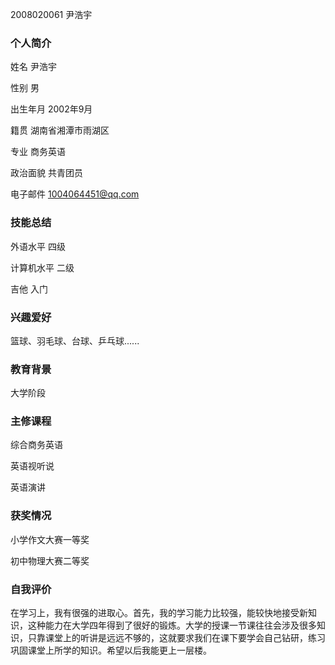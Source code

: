 2008020061  尹浩宇


### 个人简介

姓名 尹浩宇

性别 男

出生年月 2002年9月

籍贯 湖南省湘潭市雨湖区

专业 商务英语

政治面貌 共青团员

电子邮件 1004064451@qq.com

### 技能总结

外语水平 四级

计算机水平 二级

吉他 入门

### 兴趣爱好

篮球、羽毛球、台球、乒乓球......

### 教育背景

大学阶段

### 主修课程

综合商务英语 

英语视听说

英语演讲

### 获奖情况

小学作文大赛一等奖

初中物理大赛二等奖

### 自我评价

在学习上，我有很强的进取心。首先，我的学习能力比较强，能较快地接受新知识，这种能力在大学四年得到了很好的锻炼。大学的授课一节课往往会涉及很多知识，只靠课堂上的听讲是远远不够的，这就要求我们在课下要学会自己钻研，练习巩固课堂上所学的知识。希望以后我能更上一层楼。
